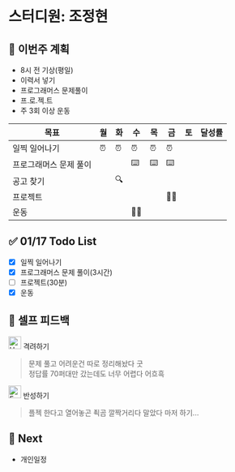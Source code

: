 # 스터디원: 조정현

## 🚀 이번주 계획

- 8시 전 기상(평일)
- 이력서 넣기
- 프로그래머스 문제풀이
- 프.로.젝.트
- 주 3회 이상 운동

| 목표                   | 월  | 화  | 수  | 목  | 금  | 토  | 달성률 |
| ---------------------- | --- | --- | --- | --- | --- | --- | ------ |
| 일찍 일어나기          | ⏰  | ⏰  | ⏰  | ⏰  | ⏰  |     |        |
| 프로그래머스 문제 풀이 |     |     | ⌨️  | ⌨️  | ⌨️  |     |        |
| 공고 찾기              |     | 🔍  |     |     |     |     |        |
| 프로젝트               |     |     |     |     | 👩‍💻  |     |        |
| 운동                   |     |     | 🏃‍♀️  |     |     |     |        |

## ✅ 01/17 Todo List

- [x] 일찍 일어나기
- [x] 프로그래머스 문제 풀이(3시간)
- [ ] 프로젝트(30분)
- [x] 운동

## 🎉 셀프 피드백

<img src="https://raw.githubusercontent.com/Tarikul-Islam-Anik/Animated-Fluent-Emojis/master/Emojis/Smilies/Hugging%20Face.png" alt="Hugging Face" width="25" height="25"> 격려하기</img>

> 문제 풀고 어려운건 따로 정리해놨다 굿<br>
> 정답률 70퍼대만 갔는데도 너무 어렵다 어흐흑

<img src="https://raw.githubusercontent.com/Tarikul-Islam-Anik/Animated-Fluent-Emojis/master/Emojis/Smilies/Face%20with%20Monocle.png" alt="Face with Monocle" width="25" height="25"> 반성하기</img>

> 플젝 한다고 열어놓곤 죅곰 깔짝거리다 말았다 마저 하기...

## 🌱 Next

- 개인일정
